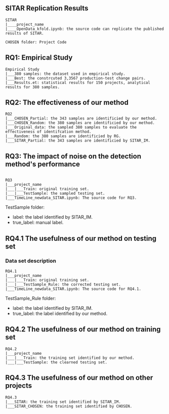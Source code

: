 ## SITAR Replication Results 

```
SITAR
|____project_name
|____OpenData_kfold.ipynb: the source code can replicate the published results of SITAR.
```

```
CHOSEN folder: Project Code
```


## RQ1: Empirical Study
```
Empirical Study
|___380 samples: the dataset used in empirical study.
|___Best: the constrcuted 3,3567 production-test change pairs.
|___Results.et: statistical results for 150 projects, analytical results for 380 samples.
```

## RQ2: The effectiveness of our method
```
RQ2
|___CHOSEN_Partial: the 343 samples are identificied by our method.
|___CHOSEN_Random: the 380 samples are identificied by our method.
|___Original_data: the sampled 380 samples to evaluate the effectiveness of identifcation method.
|___Random: the 380 samples are identificied by RG.
|___SITAR_Partial: the 343 samples are identificied by SITAR_IM.
```


## RQ3: The impact of noise on the detection method's performance
```

RQ3
|___project_name
|___|___Train: original training set.
|___|___TestSample: the sampled testing set.
|___TimeLine_newdata_SITAR.ipynb: The source code for RQ3.
```
TestSample folder:
* label: the label identified by SITAR_IM.
* true_label: manual label.


## RQ4.1 The usefulness of our method on testing set

### Data set description
```
RQ4.1
|___project_name
|___|___Train: original training set.
|___|___TestSample_Rule: the corrected testing set.
|___TimeLine_newdata_SITAR.ipynb: The source code for RQ4.1.
```
TestSample_Rule folder:
* label: the label identified by SITAR_IM.
* true_label: the label identified by our method.


## RQ4.2 The usefulness of our method on training set
```
RQ4.2
|___project_name
|___|___Train: the training set identified by our method.
|___|___TestSample: the clearned testing set.
```

## RQ4.3 The usefulness of our method on other projects
```
RQ4.3
|___SITAR: the training set identified by SITAR_IM.
|___SITAR_CHOSEN: the training set identified by CHOSEN.
```